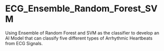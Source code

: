 # ECG_Ensemble_Random_Forest_SVM
Using Ensemble of Random Forest and SVM as the classifier to develop an AI Model that can classify five different types of Arrhythmic Heartbeats from ECG Signals.
